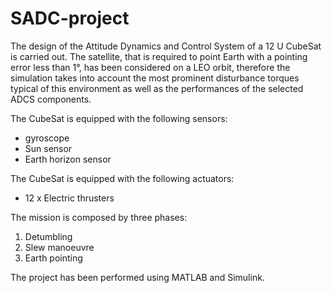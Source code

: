 # SADC-project
 The design of the Attitude Dynamics and Control System of a 12 U CubeSat is carried out. The satellite, that is required to point Earth with a pointing error less than 1°, has been considered on a LEO orbit, therefore the simulation takes into account the most prominent disturbance torques typical of this environment as well as the performances of the selected ADCS components.
 
 The CubeSat is equipped with the following sensors:
 - gyroscope
 - Sun sensor
 - Earth horizon sensor
 
 The CubeSat is equipped with the following actuators:
 - 12 x Electric thrusters

 The mission is composed by three phases:
 1. Detumbling
 2. Slew manoeuvre
 3. Earth pointing

The project has been performed using MATLAB and Simulink.
